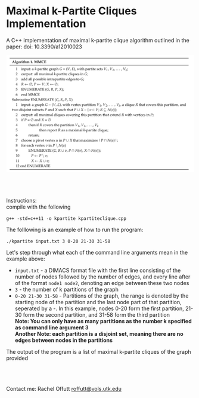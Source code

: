 # Maximal k-Partite Cliques Implementation
A C++ implementation of maximal k-partite clique algorithm outlined in the paper:  doi: 10.3390/a12010023

![image](https://github.com/indietechjuliet/maximal-k-partite-cliques/blob/main/mcme_algorithm.png)

<br /><br /><br />
Instructions: <br />
compile with the following <br />
```
g++ -std=c++11 -o kpartite kpartiteclique.cpp
```
The folllowing is an example of how to run the program:
```
./kpartite input.txt 3 0-20 21-30 31-58
```
Let's step through what each of the command line arguments mean in the example above:
* `input.txt` - a DIMACS format file with the first line consisting of the number of nodes followed by the number of edges, and every line after of the format `node1 node2`, denoting an edge between these two nodes <br />
* `3` - the number of k partitions of the graph <br />
* `0-20 21-30 31-58` - Partitions of the graph, the range is denoted by the starting node of the partition and the last node part of that partition, seperated by a -. In this example, nodes 0-20 form the first partition, 21-30 form the second partition, and 31-58 form the third partition <br />
**Note: You can only have as many partitions as the number k specified as command line argument 3** <br />
**Another Note: each partition is a disjoint set, meaning there are no edges between nodes in the partitions** <br />

The output of the program is a list of maximal k-partite cliques of the graph provided


<br /> <br /> <br />
Contact me:
Rachel Offutt
roffutt@vols.utk.edu
